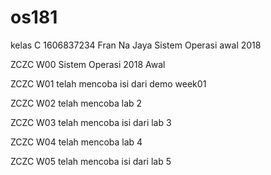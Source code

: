 # os181

kelas C 1606837234 Fran Na Jaya Sistem Operasi awal 2018

ZCZC W00 Sistem Operasi 2018 Awal

ZCZC W01 telah mencoba isi dari demo week01

ZCZC W02 telah mencoba lab 2

ZCZC W03 telah mencoba isi dari lab 3

ZCZC W04 telah mencoba lab 4

ZCZC W05 telah mencoba isi dari lab 5

